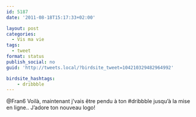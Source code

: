```yaml
---
id: 5187
date: '2011-08-18T15:17:33+02:00'

layout: post
categories:
  - Vis ma vie
tags:
  - tweet
format: status
publish_social: no
guid: 'http://tweets.local/?birdsite_tweet=104210329482964992'

birdsite_hashtags:
    - dribbble
---
```


@Fran6 Voilà, maintenant j’vais être pendu à ton #dribbble jusqu’à la mise en ligne.. J’adore ton nouveau logo!